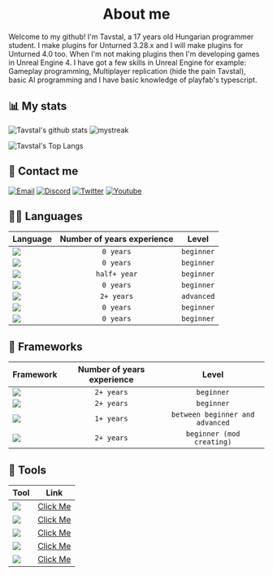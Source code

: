 
<h1 align="Center">About me</h1>

Welcome to my github! I'm Tavstal, a 17 years old Hungarian programmer student. I make plugins for Unturned 3.28.x and I will make plugins for Unturned 4.0 too. When I'm not making plugins then I'm developing games in Unreal Engine 4. I have got a few skills in Unreal Engine for example: Gameplay programming, Multiplayer replication (hide the pain Tavstal), basic AI programming and I have basic knowledge of playfab's typescript.


## 📊 My stats
![Tavstal's github stats](https://github-readme-stats.vercel.app/api?username=TavstalDev&show_icons=true&theme=tokyonight)
<img src="https://github-readme-streak-stats.herokuapp.com/?user=AkuraDiary&theme=tokyonight" alt="mystreak"/>

![Tavstal's Top Langs](https://github-readme-stats.vercel.app/api/top-langs/?username=TavstalDev&theme=tokyonight&layout=compact)

## 📱 Contact me

[![Email](https://img.shields.io/badge/Gmail-D14836?style=for-the-badge&logo=gmail&logoColor=white)](mailto: "tavstal@gmail.com")
[![Discord](https://img.shields.io/badge/Discord-7289DA?style=for-the-badge&logo=discord&logoColor=white)](https://discordapp.com/users/623916151176560670)
[![Twitter](https://img.shields.io/badge/Twitter-1DA1F2?style=for-the-badge&logo=twitter&logoColor=white)](not_available)
[![Youtube](https://img.shields.io/badge/YouTube-FF0000?style=for-the-badge&logo=youtube&logoColor=white)](https://youtube.com/channel/UCPEBKze3LKv3VgqsPj-9D_A)


## 👩‍💻 Languages

Language | Number of years experience | Level |
------------ | :-----------: | -------------
<img src="https://img.shields.io/badge/Python-3776AB?style=for-the-badge&logo=python&logoColor=white" /> | `0 years` | `beginner` | <!---Python--->
<img src="https://img.shields.io/badge/JavaScript-F7DF1E?style=for-the-badge&logo=javascript&logoColor=black" /> | `0 years` | `beginner` | <!---JavaScript--->
<img src="https://img.shields.io/badge/TypeScript-007ACC?style=for-the-badge&logo=typescript&logoColor=white" /> | `half+ year` | `beginner` | <!---TYPESCRIPT--->
<img src="https://img.shields.io/badge/C%2B%2B-00599C?style=for-the-badge&logo=c%2B%2B&logoColor=white" /> | `0 years` | `beginner` | <!---C++--->
<img src="https://img.shields.io/badge/C%23-239120?style=for-the-badge&logo=c-sharp&logoColor=white" /> | `2+ years` | `advanced` | <!---C#--->
<img src="https://img.shields.io/badge/Java-ED8B00?style=for-the-badge&logo=java&logoColor=white" /> | `0 years` | `beginner` | <!---JAVA--->
<img src="https://img.shields.io/badge/Lua-2C2D72?style=for-the-badge&logo=lua&logoColor=white" /> | `0 years` | `beginner` | <!---LUA--->

## 🚀 Frameworks
Framework | Number of years experience | Level |
------------ | :-----------: | :-----------:
<img src="https://img.shields.io/badge/MySQL-00000F?style=for-the-badge&logo=mysql&logoColor=white" /> | `2+ years` | `beginner` | <!---MySql--->
<img src="https://img.shields.io/badge/.NET-512BD4?style=for-the-badge&logo=dotnet&logoColor=white" /> | `2+ years` | `beginner` | <!---.NET--->
<img src="https://img.shields.io/badge/-Unreal%20Engine-313131?style=for-the-badge&logo=unreal-engine&logoColor=white" /> | `1+ years` | `between beginner and advanced` | <!---UnrealEngine--->
<img src="https://img.shields.io/badge/Unity-100000?style=for-the-badge&logo=unity&logoColor=white" /> | `2+ years` | `beginner (mod creating)` | <!---Unity--->


## 🧰 Tools
Tool | Link
------------ | ------------
<img src="https://img.shields.io/badge/Visual_Studio-5C2D91?style=for-the-badge&logo=visual%20studio&logoColor=white" /> | [Click Me](https://visualstudio.microsoft.com/vs/older-downloads/) | <!---VisualStudio--->
<img src="https://img.shields.io/badge/Visual_Studio_Code-0078D4?style=for-the-badge&logo=visual%20studio%20code&logoColor=white" /> | [Click Me](https://code.visualstudio.com/) | <!---VS Code--->
<img src="https://img.shields.io/badge/Notepad++-90E59A.svg?style=for-the-badge&logo=notepad%2B%2B&logoColor=black" /> | [Click Me](https://notepad-plus-plus.org/downloads/) | <!---Notepad--->
<img src="https://img.shields.io/badge/-Unreal%20Engine-313131?style=for-the-badge&logo=unreal-engine&logoColor=white" /> | [Click Me](https://www.unrealengine.com/en-US/?sessionInvalidated=true) | <!---UnrealEngine--->
<img src="https://img.shields.io/badge/Unity-100000?style=for-the-badge&logo=unity&logoColor=white" /> | [Click Me](https://www.unrealengine.com/en-US/?sessionInvalidated=true) | <!---Unity--->
